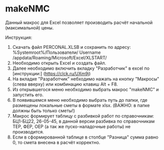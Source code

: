 # makeNMC
Данный макрос для Excel позволяет производить расчёт начальной (максимальной) цены.

Инструкция:
1) Скачать файл PERCONAL.XLSB и сохранить по адресу: %Systemroot%/Пользователи/ Username /appdata/Roaming/Microsoft/Excel/XLSTART/
2) Необходимо открыть Excel и создать файл.
3) Далее необходимо включить вкладку "Разработчик" в excel по [инструкции:] (https://clck.ru/UXm9j)
4) На вкладке "Разработчик" небходимо нажать на кнопку "Макросы" (слева вверху) или комбинацию клавиш Alt + F8.
5) Из открывшегося меню необходимо выбрать макрос "makeNMC" и запустить его.
6) В появившемся меню необходимо выбрать путь до папки, где размещены локальные сметы в формате xlsx. (ВАЖНО: в папке должны быть только сметы!)
7) Макрос формирует таблицу с разбивкой работ по справочникам: БЦ1-БЦ22, 26-05-45, в данной версии разбивка по справочникам ТЕР, ФЕР, ОЕР (а так же пуско-наладочные работы) не производится.
8) Если в сформированной таблице в столбце "Разница" сумма равно 0, то смета внесена в расчёт корректно.
